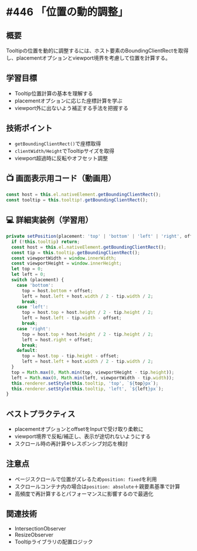 # #446 「位置の動的調整」

## 概要
Tooltipの位置を動的に調整するには、ホスト要素のBoundingClientRectを取得し、placementオプションとviewport境界を考慮して位置を計算する。

## 学習目標
- Tooltip位置計算の基本を理解する
- placementオプションに応じた座標計算を学ぶ
- viewport外に出ないよう補正する手法を把握する

## 技術ポイント
- `getBoundingClientRect()`で座標取得
- `clientWidth/Height`でTooltipサイズを取得
- viewport超過時に反転やオフセット調整

## 📺 画面表示用コード（動画用）
```typescript
const host = this.el.nativeElement.getBoundingClientRect();
const tooltip = this.tooltip!.getBoundingClientRect();
```

## 💻 詳細実装例（学習用）
```typescript
private setPosition(placement: 'top' | 'bottom' | 'left' | 'right', offset: number): void {
  if (!this.tooltip) return;
  const host = this.el.nativeElement.getBoundingClientRect();
  const tip = this.tooltip.getBoundingClientRect();
  const viewportWidth = window.innerWidth;
  const viewportHeight = window.innerHeight;
  let top = 0;
  let left = 0;
  switch (placement) {
    case 'bottom':
      top = host.bottom + offset;
      left = host.left + host.width / 2 - tip.width / 2;
      break;
    case 'left':
      top = host.top + host.height / 2 - tip.height / 2;
      left = host.left - tip.width - offset;
      break;
    case 'right':
      top = host.top + host.height / 2 - tip.height / 2;
      left = host.right + offset;
      break;
    default:
      top = host.top - tip.height - offset;
      left = host.left + host.width / 2 - tip.width / 2;
  }
  top = Math.max(0, Math.min(top, viewportHeight - tip.height));
  left = Math.max(0, Math.min(left, viewportWidth - tip.width));
  this.renderer.setStyle(this.tooltip, 'top', `${top}px`);
  this.renderer.setStyle(this.tooltip, 'left', `${left}px`);
}
```

## ベストプラクティス
- placementオプションとoffsetをInputで受け取り柔軟に
- viewport境界で反転/補正し、表示が途切れないようにする
- スクロール時の再計算やレスポンシブ対応を検討

## 注意点
- ページスクロールで位置がズレるため`position: fixed`を利用
- スクロールコンテナ内の場合は`position: absolute`＋親要素基準で計算
- 高頻度で再計算するとパフォーマンスに影響するので最適化

## 関連技術
- IntersectionObserver
- ResizeObserver
- Tooltipライブラリの配置ロジック
